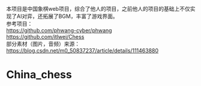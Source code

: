 本项目是中国象棋web项目，综合了他人的项目，之前他人的项目的基础上不仅实现了AI对弈，还拓展了BGM，丰富了游戏界面。  
参考项目：  
https://github.com/phwang-cyber/phwang  
https://github.com/itlwei/Chess  
部分素材（图片，音频）来源：  
https://blog.csdn.net/m0_50837237/article/details/111463880
# China_chess
